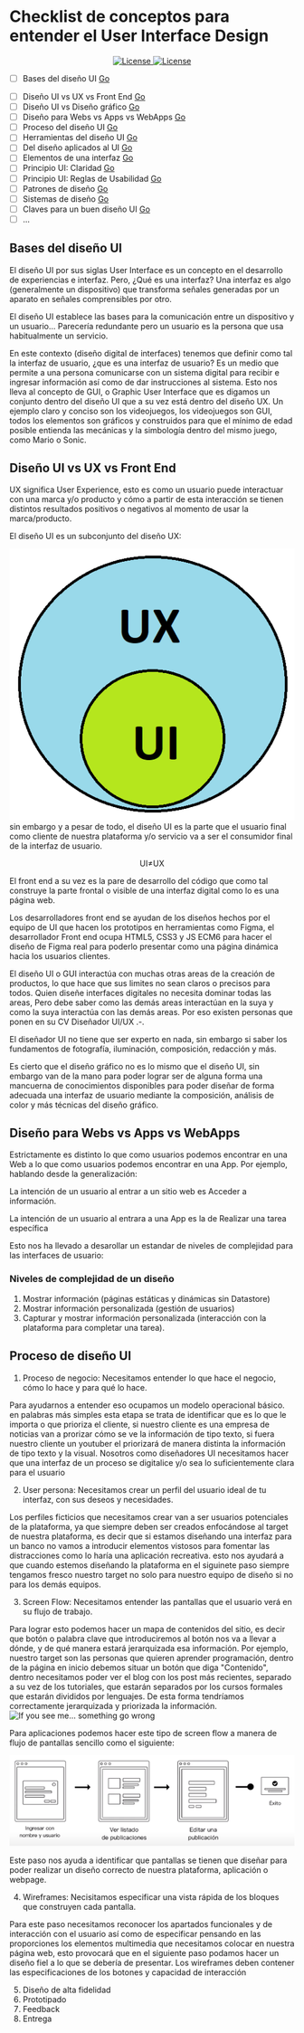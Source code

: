# Checklist de conceptos para entender el User Interface Design

<p align="center">
    <a href="https://choosealicense.com/licenses/mit/" target="_blank">
        <img src="https://img.shields.io/badge/License-MIT-green"
            alt="License">
    </a>
    <a href="https://makeapullrequest.com/" target="_blank">
        <img src="https://img.shields.io/badge/Pull%20Request-Welcome-brightgreen"
            alt="License">
    </a>
</p>

- [ ] Bases del diseño UI [Go](#id1)
<!-- - [ ] Diferencias entre UX y UI  [Go](#id2) -->
- [ ] Diseño UI vs UX vs Front End  [Go](#id2)
- [ ] Diseño UI vs Diseño gráfico  [Go](#id3)
- [ ] Diseño para Webs vs Apps vs WebApps  [Go](#id5)
- [ ] Proceso del diseño UI  [Go](#id6)
- [ ] Herramientas del diseño UI  [Go](#id7)
- [ ] Del diseño aplicados al UI  [Go](#id8)
- [ ] Elementos de una interfaz  [Go](#id9)
- [ ] Principio UI: Claridad  [Go](#id10)
- [ ] Principio UI: Reglas de Usabilidad  [Go](#id11)
- [ ] Patrones de diseño  [Go](#id12)
- [ ] Sistemas de diseño  [Go](#id13)
- [ ] Claves para un buen diseño UI  [Go](#id14)
- [ ] ...

## Bases del diseño UI <a name="id1"></a>

El diseño UI por sus siglas User Interface es un concepto en el desarrollo de experiencias e interfaz. Pero, ¿Qué es una interfaz? Una interfaz es algo (generalmente un dispositivo) que transforma señales generadas por un aparato en señales comprensibles por otro. 

El diseño UI establece las bases para la comunicación entre un dispositivo y un usuario... Parecería redundante pero un usuario es la persona que usa habitualmente un servicio.

En este contexto (diseño digital de interfaces) tenemos que definir como tal la interfaz de usuario, ¿que es una interfaz de usuario? Es un medio que permite a una persona comunicarse con un sistema digital para recibir e ingresar información así como de dar instrucciones al sistema. Esto nos lleva al concepto de GUI, o Graphic User Interface que es digamos un conjunto dentro del diseño UI que a su vez está dentro del diseño UX. Un ejemplo claro y conciso son los videojuegos, los videojuegos son GUI, todos los elementos son gráficos y construidos para que el mínimo de edad posible entienda las mecánicas y la simbología dentro del mismo juego, como Mario o Sonic.

## Diseño UI vs UX vs Front End <a name="id2"></a>

UX significa User Experience, esto es como un usuario puede interactuar con una marca y/o producto y cómo a partir de esta interacción se tienen distintos resultados positivos o negativos al momento de usar la marca/producto.

El diseño UI es un subconjunto del diseño UX:

![If you see me... something go wrong](./UX%20UI.png)
sin embargo y a pesar de todo, el diseño UI es la parte que el usuario final como cliente de nuestra plataforma y/o servicio va a ser el consumidor final de la interfaz de usuario. 

<p align="center">
UI≠UX
</p>

El front end a su vez es la pare de desarrollo del código que como tal construye la parte frontal o visible de una interfaz digital como lo es una página web. 

Los desarrolladores front end se ayudan de los diseños hechos por el equipo de UI que hacen los prototipos en herramientas como Figma, el desarrollador Front end ocupa HTML5,  CSS3 y JS ECM6 para hacer el diseño de Figma real para poderlo presentar como una página dinámica hacia los usuarios clientes.

El diseño UI o GUI interactúa con muchas otras areas de la creación de productos, lo que hace que sus limites no sean claros o precisos para todos. Quien diseñe interfaces digitales no necesita dominar todas las areas, Pero debe saber como las demás areas interactúan en la suya y como la suya interactúa con las demás areas. Por eso existen personas que ponen en su CV Diseñador UI/UX .-.

El diseñador UI no tiene que ser experto en nada, sin embargo si saber los fundamentos de fotografía, iluminación, composición, redacción y más. 

Es cierto que el diseño gráfico no es lo mismo que el diseño UI, sin embargo van de la mano para poder lograr ser de alguna forma una mancuerna de conocimientos disponibles para poder diseñar de forma adecuada una interfaz de usuario mediante la composición, análisis de color y más técnicas del diseño gráfico.

## Diseño para Webs vs Apps vs WebApps <a name="id5"></a>

Estrictamente es distinto lo que como usuarios podemos encontrar en una Web a lo que como usuarios podemos encontrar en
una App. Por ejemplo, hablando desde la generalización:

La intención de un usuario al entrar a un sitio web es Acceder a información.

La intención de un usuario al entrara a una App es la de Realizar una tarea específica

Esto nos ha llevado a desarollar un estandar de niveles de complejidad para las interfaces de usuario:

### Niveles de complejidad de un diseño

1. Mostrar información (páginas estáticas y dinámicas sin Datastore)
2. Mostrar información personalizada (gestión de usuarios)
3. Capturar y mostrar información personalizada (interacción con la plataforma para completar una tarea).

## Proceso de diseño UI <a name="id5"></a>

1. Proceso de negocio:
Necesitamos entender lo que hace el negocio, cómo lo hace y para qué lo hace. 

Para ayudarnos a entender eso ocupamos un modelo operacional básico. en palabras más simples esta etapa se trata de identificar que es lo que le importa o que prioriza el cliente, si nuestro cliente es una empresa de noticias van a prorizar cómo se ve la información de tipo texto, si fuera nuestro cliente un youtuber el priorizará de manera distinta la información de tipo texto y la visual. Nosotros como diseñadores UI necesitamos hacer que una interfaz de un proceso se digitalice y/o sea lo suficientemente clara para el usuario

2. User persona:
Necesitamos crear un perfil del usuario ideal de tu interfaz,  con sus deseos y necesidades.

Los perfiles ficticios que necesitamos crear van a ser usuarios potenciales de la plataforma, ya que siempre deben ser creados enfocándose al target de nuestra plataforma, es decir que si estamos diseñando una interfaz para un banco no vamos a introducir elementos vistosos para fomentar las distracciones como lo haría una aplicación recreativa. esto nos ayudará a que cuando estemos diseñando la plataforma en el siguinete paso siempre tengamos fresco nuestro target no solo para nuestro equipo de diseño si no para los demás equipos.

3. Screen Flow: 
Necesitamos entender las pantallas que el usuario verá en su flujo de trabajo.

Para lograr esto podemos hacer un mapa de contenidos del sitio, es decir que botón o palabra clave que introduciremos al botón nos va a llevar a dónde, y de qué manera estará jerarquizada esa información. Por ejemplo, nuestro target son las personas que quieren aprender programación, dentro de la página en inicio debemos situar un botón que diga "Contenido", dentro necesitamos poder ver el blog con los post más recientes, separado a su vez de los tutoriales, que estarán separados por los cursos formales que estarán divididos por lenguajes. De esta forma tendríamos correctamente jerarquizada y priorizada la información.
![If you see me... something go wrong](./ScreenFlow1.pnggit)

Para aplicaciones podemos hacer este tipo de screen flow a manera de flujo de pantallas sencillo como el siguiente:

![If you see me... something go wrong](./ScreenFlow2.png)

Este paso nos ayuda a identificar que pantallas se tienen que diseñar para poder realizar un diseño correcto de nuestra plataforma, aplicación o webpage.

4. Wireframes: 
Necisitamos especificar una vista rápida de los bloques que construyen cada pantalla.

Para este paso necesitamos reconocer los apartados funcionales y de interacción con el usuario así como de especificar pensando en las proporciones los elementos multimedia que necesitamos colocar en nuestra página web, esto provocará que en el siguiente paso podamos hacer un diseño fiel a lo que se debería de presentar. Los wireframes deben contener las especificaciones de los botones y capacidad de interacción 

5. Diseño de alta fidelidad
6. Prototipado
7. Feedback
8. Entrega


